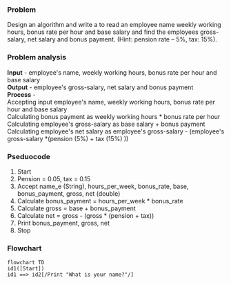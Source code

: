 ### Problem
Design an algorithm and write a to read an employee name weekly working hours, bonus rate per hour and
base salary and find the employees gross-salary, net salary and bonus payment. (Hint: pension rate – 5%,
tax: 15%).

### Problem analysis
**Input** - employee's name, weekly working hours, bonus rate per hour and
base salary <br>
**Output** - employee's gross-salary, net salary and bonus payment <br>
**Process** - <br>
Accepting input employee's name, weekly working hours, bonus rate per hour and
base salary <br>
Calculating bonus payment as weekly working hours * bonus rate per hour <br>
Calculating employee's gross-salary as base salary + bonus payment <br>
Calculating employee's net salary as employee's gross-salary - (employee's gross-salary *(pension (5%) + tax (15%) )) <br>

### Pseduocode
1. Start
2. Pension = 0.05, tax = 0.15
3. Accept name_e (String), hours_per_week, bonus_rate, base, bonus_payment, gross, net (double)
4. Calculate bonus_payment = hours_per_week * bonus_rate
5. Calculate gross = base + bonus_payment
6. Calculate net = gross - (gross * (pension + tax))
7. Print bonus_payment, gross, net
8. Stop

### Flowchart

```mermaid
flowchart TD
id1([Start])
id1 ==> id2[/Print "What is your name?"/]
